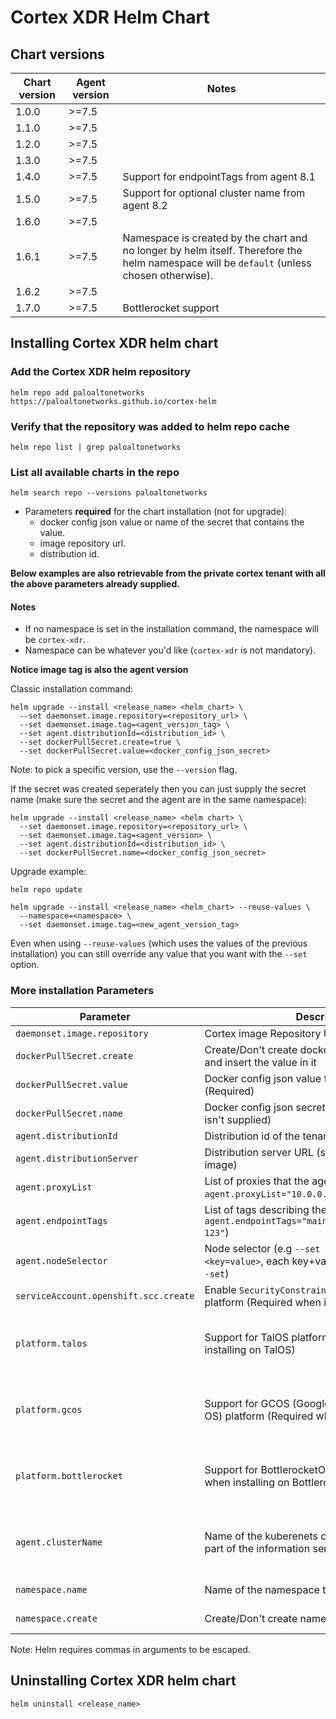 # Cortex XDR Helm Chart

## Chart versions

| Chart version | Agent version | Notes
|---------------|---------------|--------------------------------------------------
| 1.0.0         | >=7.5         |
| 1.1.0         | >=7.5         |
| 1.2.0         | >=7.5         |
| 1.3.0         | >=7.5         |
| 1.4.0         | >=7.5         | Support for endpointTags from agent 8.1
| 1.5.0         | >=7.5         | Support for optional cluster name from agent 8.2
| 1.6.0         | >=7.5         |
| 1.6.1         | >=7.5         | Namespace is created by the chart and no longer by helm itself. Therefore the helm namespace will be `default` (unless chosen otherwise).
| 1.6.2         | >=7.5         |
| 1.7.0         | >=7.5         | Bottlerocket support

## Installing Cortex XDR helm chart

### Add the Cortex XDR helm repository
```
helm repo add paloaltonetworks https://paloaltonetworks.github.io/cortex-helm
```

### Verify that the repository was added to helm repo cache
```
helm repo list | grep paloaltonetworks
```

### List all available charts in the repo
```
helm search repo --versions paloaltonetworks
```

* Parameters **required** for the chart installation (not for upgrade):
    - docker config json value or name of the secret that contains the value.
    - image repository url.
    - distribution id.

**Below examples are also retrievable from the private cortex tenant with all the above parameters already supplied.**

#### Notes

- If no namespace is set in the installation command, the namespace will be `cortex-xdr`.
- Namespace can be whatever you'd like (`cortex-xdr` is not mandatory).

**Notice image tag is also the agent version**

Classic installation command:
```
helm upgrade --install <release_name> <helm_chart> \
  --set daemonset.image.repository=<repository_url> \
  --set daemonset.image.tag=<agent_version_tag> \
  --set agent.distributionId=<distribution_id> \
  --set dockerPullSecret.create=true \
  --set dockerPullSecret.value=<docker_config_json_secret>
```

Note: to pick a specific version, use the `--version` flag.

If the secret was created seperately then you can just supply the secret name (make sure the secret and the agent are in the same namespace):
```
helm upgrade --install <release_name> <helm chart> \
  --set daemonset.image.repository=<repository_url> \
  --set daemonset.image.tag=<agent_version> \
  --set agent.distributionId=<distribution_id> \
  --set dockerPullSecret.name=<docker_config_json_secret>
```

Upgrade example:
```
helm repo update
```

```
helm upgrade --install <release_name> <helm_chart> --reuse-values \
  --namespace=<namespace> \
  --set daemonset.image.tag=<new_agent_version_tag>
```

Even when using `--reuse-values` (which uses the values of the previous installation) you can still override any value that you want with the `--set` option.

### More installation Parameters
|Parameter                               | Description                                                                                                | Notes
|----------------------------------------|------------------------------------------------------------------------------------------------------------|-------------
| `daemonset.image.repository`           | Cortex image Repository URL (Required)                                                                     |
| `dockerPullSecret.create`              | Create/Don't create docker config json pull secret and insert the value in it                              |
| `dockerPullSecret.value`               | Docker config json value for the docker pull secret (Required)                                             |
| `dockerPullSecret.name`                | Docker config json secret name (Required if value isn't supplied)                                          |
| `agent.distributionId`                 | Distribution id of the tenant (Required)                                                                   |
| `agent.distributionServer`             | Distribution server URL (set by default in the image)                                                      |
| `agent.proxyList`                      | List of proxies that the agent will use (e.g `--set agent.proxyList="10.0.0.1:8000\,10.0.0.2:9000"`)       |
| `agent.endpointTags`                   | List of tags describing the endpoint (e.g `--set agent.endpointTags="main\,dev-machine1\,test\ 123"`)      | Since 1.4.0
| `agent.nodeSelector`                   | Node selector (e.g `--set daemonset.nodeSelector.<key=value>`, each key+value will need their own `--set`) |
| `serviceAccount.openshift.scc.create`  | Enable `SecurityConstraintsContext` for openshift platform (Required when installing on openshift)         |
| `platform.talos`                       | Support for TalOS platform (Required when installing on TalOS)                                             | Since 1.5.0, agent >= 8.2
| `platform.gcos`                        | Support for GCOS (Google Container-Optimized OS) platform (Required when installing on GCOS)               | Since 1.5.0, agent >= 8.2
| `platform.bottlerocket`                | Support for BottlerocketOS platform (Required when installing on BottlerocketOS)                           | Since 1.6.3, agent >= 8.3
| `agent.clusterName`                    | Name of the kuberenets cluster, will be used as part of the information sent to the server                 | Since 1.5.0, agent >= 8.2
| `namespace.name`                       | Name of the namespace the agent resides on                                                                 | Since 1.6.0
| `namespace.create`                     | Create/Don't create namespace for the agent                                                                | Since 1.6.0

Note: Helm requires commas in arguments to be escaped.

## Uninstalling Cortex XDR helm chart

```
helm uninstall <release_name>
```
